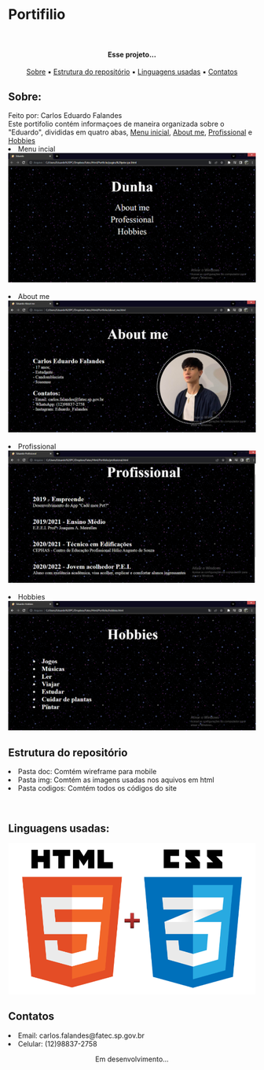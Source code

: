 <h1>Portifilio</h1><br>

<h4 align="center">Esse projeto...</h4>
<p align="center">
    <a href="#sobre">Sobre</a>  ▪️
    <a href="#estrutura-do-repositório">Estrutura do repositório</a>  ▪️
    <a href="#linguagens-usadas">Linguagens usadas</a>  ▪️
    <a href="#contatos">Contatos</a>
</p>




<div>
    <h2>Sobre:</h2>
    Feito por: Carlos Eduardo Falandes<br>
    Este portifolio contém informaçoes de maneira organizada sobre o "Eduardo", divididas em quatro abas, <a href="#Menu inicial">Menu inicial</a>, <a href="#About me">About me</a>, <a href="#Profissional">Profissional</a> e <a href="#Hobbies">Hobbies</a>
<dt>
    <li>
        Menu incial
        <br>
        <img src="img\menu_inicial.PNG">
    </li>
    <br>
    <li>
        About me
        <br>
        <img src="img\about_me.PNG">
    </li>
    <br>
    <li>
        Profissional
        <br>
        <img src="img\profissional.PNG">
    </li>
    <br>
    <li>
        Hobbies
        <br>
        <img src="img\hobbies.PNG"
    </li>
</dt>
</div>






<div>
    <h2>Estrutura do repositório</h2>
    <dl>
        <li>Pasta doc: Comtém wireframe para mobile</li>
        <li>Pasta img: Comtém as imagens usadas nos aquivos em html</li>
        <li>Pasta codigos: Comtém todos os códigos do site</li>
    </dl>
</div>


​    



<div>
    <h2>Linguagens usadas:</h2>
    <img src="img\html_css.png">
</div>





<div>
    <h2>Contatos</h2>
    <dt>
        <li>
            Email: carlos.falandes@fatec.sp.gov.br
        </li>
        <li>
            Celular: (12)98837-2758
        </li>
    </dt>
</div>





<p align="center">Em desenvolvimento...<p>